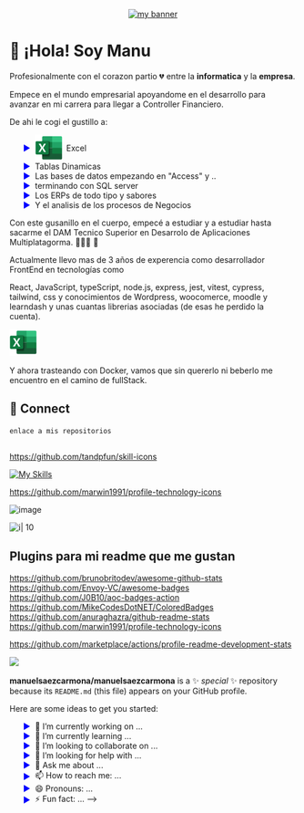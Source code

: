 <style> 
	li {
		list-style: none;
		display: flex;
		column-gap: 0.5em;
		align-items: center;
	}
	li::before {
	
	content: "►";
	color: blue;
	display: inline-block;
	width: 1em;
	
	
}
	
</style>

<div>
	<p align="center">
        <a href="https://manuelsaezcarmona.netlify.app/" target="_blank" rel="noreferrer">
           <img decoding="async" src="https://github.com/manuelsaezcarmona/manuelsaezcarmona/assets/70754764/d3bcec13-d115-401a-ba03-707944a7ca7a" alt="my banner" />
        </a>
    </p>
</div>

# 👋 ¡Hola! Soy Manu

Profesionalmente con el corazon partio 💔 entre la **informatica** y la **empresa**.

Empece en el mundo empresarial apoyandome en el desarrollo para avanzar en mi carrera para llegar a Controller Financiero.

De ahi le cogi el gustillo a:

- ![](./svg/excel.svg) Excel
- Tablas Dinamicas
- Las bases de datos empezando en "Access" y ..
- terminando con SQL server
- Los ERPs de todo tipo y sabores
- Y el analisis de los procesos de Negocios

Con este gusanillo en el cuerpo, empecé a estudiar y a estudiar hasta sacarme el DAM Tecnico Superior en Desarrolo de Aplicaciones Multiplatagorma. 👨🏻‍💻 🌟

Actualmente llevo mas de 3 años de experencia como desarrollador FrontEnd en tecnologías como

React, JavaScript, typeScript, node.js, express, jest, vitest, cypress, tailwind, css y conocimientos de Wordpress, woocomerce, moodle y learndash y unas cuantas librerias asociadas (de esas he perdido la cuenta).

![](./svg/excel.svg)

Y ahora trasteando con Docker, vamos que sin quererlo ni beberlo me encuentro en el camino de fullStack.

## 📩 Connect

```
enlace a mis repositorios
```

##

https://github.com/tandpfun/skill-icons

[![My Skills](https://skillicons.dev/icons?i=js,html,css,wasm)](https://skillicons.dev)

https://github.com/marwin1991/profile-technology-icons

![image](https://img.shields.io/badge/Codecov-F01F7A?style=for-the-badge&logo=Codecov&logoColor=white)

![i| 10](https://user-images.githubusercontent.com/25181517/192108891-d86b6220-e232-423a-bf5f-90903e6887c3.png)

## Plugins para mi readme que me gustan

https://github.com/brunobritodev/awesome-github-stats
https://github.com/Envoy-VC/awesome-badges
https://github.com/J0B10/aoc-badges-action
https://github.com/MikeCodesDotNET/ColoredBadges
https://github.com/anuraghazra/github-readme-stats
https://github.com/marwin1991/profile-technology-icons

https://github.com/marketplace/actions/profile-readme-development-stats

![](https://img.shields.io/badge/day%20📅-22-blue)

**manuelsaezcarmona/manuelsaezcarmona** is a ✨ _special_ ✨ repository because its `README.md` (this file) appears on your GitHub profile.

Here are some ideas to get you started:

- 🔭 I’m currently working on ...
- 🌱 I’m currently learning ...
- 👯 I’m looking to collaborate on ...
- 🤔 I’m looking for help with ...
- 💬 Ask me about ...
- 📫 How to reach me: ...
- 😄 Pronouns: ...
- ⚡ Fun fact: ...
  -->
